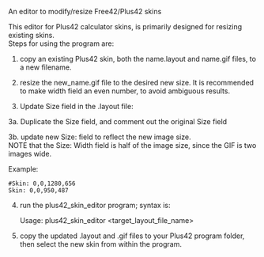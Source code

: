 An editor to modify/resize Free42/Plus42 skins 

This editor for Plus42 calculator skins, is primarily designed for resizing 
existing skins.  
Steps for using the program are:

1. copy an existing Plus42 skin, both the name.layout and name.gif files,
   to a new filename.
   
2. resize the new_name.gif file to the desired new size.
   It is recommended to make width field an even number, to avoid ambiguous results.

3. Update Size field in the .layout file:  

3a. Duplicate the Size field, and comment out the original Size field  

3b. update new Size: field to reflect the new image size.  
   NOTE that the Size: Width field is half of the image size, since the GIF is two images wide.
   
Example:
```
#Skin: 0,0,1280,656
Skin: 0,0,950,487
```   
   
4. run the plus42_skin_editor program; syntax is:

   Usage: plus42_skin_editor <target_layout_file_name>
   
5. copy the updated .layout and .gif files to your Plus42 program folder,
   then select the new skin from within the program.
      